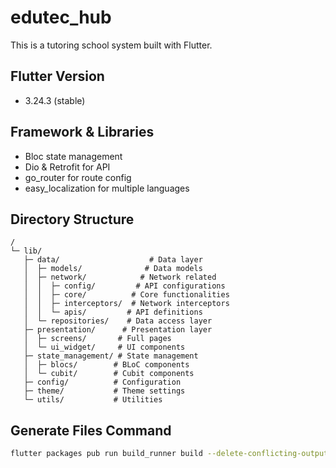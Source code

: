 # edutec_hub
This is a tutoring school system built with Flutter.

## Flutter Version
- 3.24.3 (stable)

## Framework & Libraries
- Bloc state management
- Dio & Retrofit for API
- go_router for route config
- easy_localization for multiple languages

## Directory Structure

```tree
/
└─ lib/                        
   ├─ data/                    # Data layer
   │  ├─ models/              # Data models
   │  ├─ network/            # Network related
   │  │  ├─ config/         # API configurations
   │  │  ├─ core/          # Core functionalities
   │  │  ├─ interceptors/  # Network interceptors
   │  │  └─ apis/         # API definitions
   │  └─ repositories/    # Data access layer
   ├─ presentation/      # Presentation layer
   │  ├─ screens/       # Full pages
   │  └─ ui_widget/     # UI components
   ├─ state_management/ # State management
   │  ├─ blocs/        # BLoC components
   │  └─ cubit/        # Cubit components
   ├─ config/          # Configuration
   ├─ theme/           # Theme settings
   └─ utils/           # Utilities
```
## Generate Files Command
```bash
flutter packages pub run build_runner build --delete-conflicting-outputs